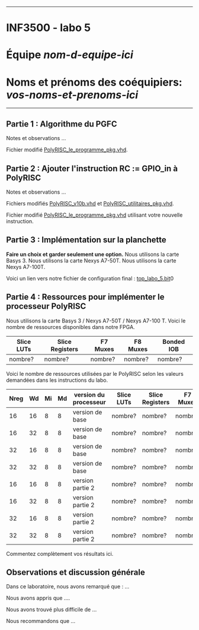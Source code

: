 
------------------------------------------------------------------------

# INF3500 - labo 5
# Équipe *nom-d-equipe-ici*
# Noms et prénoms des coéquipiers: *vos-noms-et-prenoms-ici*

------------------------------------------------------------------------

## Partie 1 : Algorithme du PGFC

Notes et observations ...

Fichier modifié [PolyRISC_le_programme_pkg.vhd](sources/PolyRISC_le_programme_pkg.vhd).


## Partie 2 : Ajouter l'instruction RC := GPIO_in à PolyRISC

Notes et observations ...

Fichiers modifiés [PolyRISC_v10b.vhd](sources/PolyRISC_v10b.vhd) et [PolyRISC_utilitaires_pkg.vhd](sources/PolyRISC_utilitaires_pkg.vhd).

Fichier modifié [PolyRISC_le_programme_pkg.vhd](sources/PolyRISC_le_programme_pkg.vhd) utilisant votre nouvelle instruction.


## Partie 3 : Implémentation sur la planchette

**Faire un choix et garder seulement une option.**
Nous utilisons la carte Basys 3.
Nous utilisons la carte Nexys A7-50T.
Nous utilisons la carte Nexys A7-100T.

Voici un lien vers notre fichier de configuration final : [top_labo_5.bit](synthese-implementation/top_labo_5.bit)0


## Partie 4 : Ressources pour implémenter le processeur PolyRISC

Nous utilisons la carte Basys 3 / Nexys A7-50T / Nexys A7-100 T. Voici le nombre de ressources disponibles dans notre FPGA.

Slice LUTs | Slice Registers | F7 Muxes | F8 Muxes | Bonded IOB
---------- | --------------- | -------- | -------- | ----------
nombre? | nombre? | nombre? | nombre? | nombre?

Voici le nombre de ressources utilisées par le PolyRISC selon les valeurs demandées dans les instructions du labo.

Nreg | Wd | Mi | Md | version du processeur | Slice LUTs | Slice Registers | F7 Muxes | F8 Muxes | Bonded IOB
---- | -- | -- | -- | --------------------- | ---------- | --------------- | -------- | -------- | ------------
16   | 16 | 8  | 8  | version de base       | nombre?    | nombre?         | nombre?  | nombre?  | nombre?
16   | 32 | 8  | 8  | version de base       | nombre?    | nombre?         | nombre?  | nombre?  | nombre?
32   | 16 | 8  | 8  | version de base       | nombre?    | nombre?         | nombre?  | nombre?  | nombre?
32   | 32 | 8  | 8  | version de base       | nombre?    | nombre?         | nombre?  | nombre?  | nombre?
16   | 16 | 8  | 8  | version partie 2      | nombre?    | nombre?         | nombre?  | nombre?  | nombre?
16   | 32 | 8  | 8  | version partie 2      | nombre?    | nombre?         | nombre?  | nombre?  | nombre?
32   | 16 | 8  | 8  | version partie 2      | nombre?    | nombre?         | nombre?  | nombre?  | nombre?
32   | 32 | 8  | 8  | version partie 2      | nombre?    | nombre?         | nombre?  | nombre?  | nombre?

Commentez complètement vos résultats ici.


## Observations et discussion générale

Dans ce laboratoire, nous avons remarqué que : ...

Nous avons appris que ....

Nous avons trouvé plus difficile de ...

Nous recommandons que ...